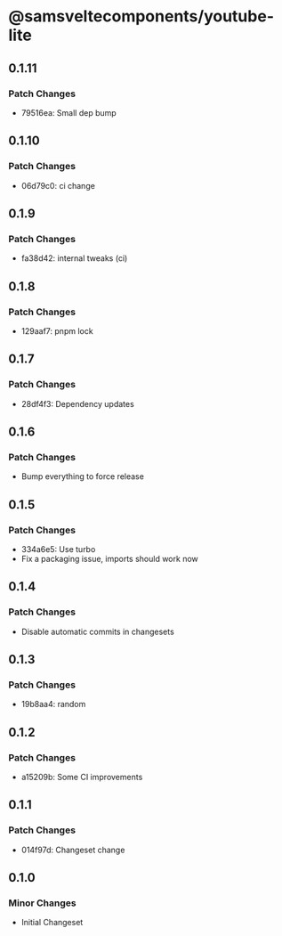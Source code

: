 # @samsveltecomponents/youtube-lite

## 0.1.11

### Patch Changes

- 79516ea: Small dep bump

## 0.1.10

### Patch Changes

- 06d79c0: ci change

## 0.1.9

### Patch Changes

- fa38d42: internal tweaks (ci)

## 0.1.8

### Patch Changes

- 129aaf7: pnpm lock

## 0.1.7

### Patch Changes

- 28df4f3: Dependency updates

## 0.1.6

### Patch Changes

- Bump everything to force release

## 0.1.5

### Patch Changes

- 334a6e5: Use turbo
- Fix a packaging issue, imports should work now

## 0.1.4

### Patch Changes

- Disable automatic commits in changesets

## 0.1.3

### Patch Changes

- 19b8aa4: random

## 0.1.2

### Patch Changes

- a15209b: Some CI improvements

## 0.1.1

### Patch Changes

- 014f97d: Changeset change

## 0.1.0

### Minor Changes

- Initial Changeset
